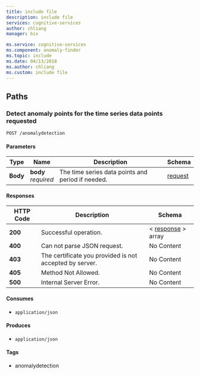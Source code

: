 ```yaml
---
title: include file
description: include file
services: cognitive-services
author: chliang
manager: bix

ms.service: cognitive-services
ms.component: anomaly-finder
ms.topic: include
ms.date: 04/13/2018
ms.author: chliang
ms.custom: include file
---
```

<a name="paths"></a>
## Paths

<a name="anomalydetection-post"></a>
### Detect anomaly points for the time series data points requested
```
POST /anomalydetection
```


#### Parameters

|Type|Name|Description|Schema|
|---|---|---|---|
|**Body**|**body**  <br>*required*|The time series data points and period if needed.|[request](#request)|


#### Responses

|HTTP Code|Description|Schema|
|---|---|---|
|**200**|Successful operation.|< [response](#response) > array|
|**400**|Can not parse JSON request.|No Content|
|**403**|The certificate you provided is not accepted by server.|No Content|
|**405**|Method Not Allowed.|No Content|
|**500**|Internal Server Error.|No Content|


#### Consumes

* `application/json`


#### Produces

* `application/json`


#### Tags

* anomalydetection



